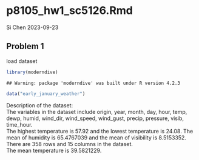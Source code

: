 p8105_hw1_sc5126.Rmd
================
Si Chen
2023-09-23

## Problem 1

load dataset

``` r
library(moderndive)
```

    ## Warning: package 'moderndive' was built under R version 4.2.3

``` r
data("early_january_weather")
```

Description of the dataset:  
The variables in the dataset include origin, year, month, day, hour,
temp, dewp, humid, wind_dir, wind_speed, wind_gust, precip, pressure,
visib, time_hour.  
The highest temperature is 57.92 and the lowest temperature is 24.08.
The mean of humidity is 65.4767039 and the mean of visibility is
8.5153352.  
There are 358 rows and 15 columns in the dataset.  
The mean temperature is 39.5821229.  
